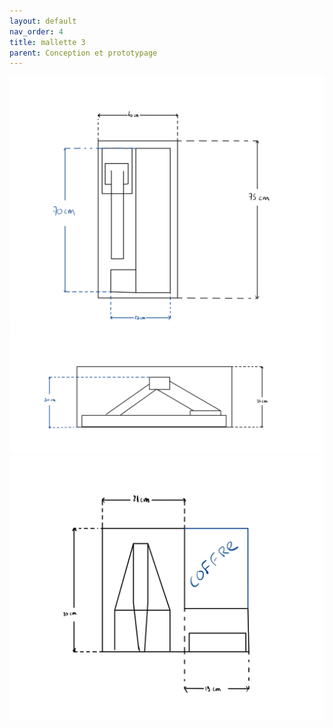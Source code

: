 ```yaml
---
layout: default
nav_order: 4
title: mallette 3
parent: Conception et prototypage
---
```


<script type="module" src="https://ajax.googleapis.com/ajax/libs/model-viewer/3.4.0/model-viewer.min.js"></script>

![Plan de la mallette](../shared-assets/images/dessin_mallette3_vue_dessus.png)
![Plan de la mallette](../shared-assets/images/dessin_mallette3_vue_cote.png)
![Plan de la mallette](../shared-assets/images/dessin_mallette3_couvercle.png)

<model-viewer 
    id="viewer" 
    alt="Modèle 3D du bras robot Niryo Ned 2" 
    src="../shared-assets/models/mallette_3.gltf" 
    poster="../shared-assets/images/capture_niryo.jpg" 
    shadow-intensity="1" 
    camera-controls 
    touch-action="pan-z"
    rotation="0 0 90">
</model-viewer>

<style>
    #viewer
    {
        margin : auto;
        width : 500px;
        height : 500px;
    }
</style>